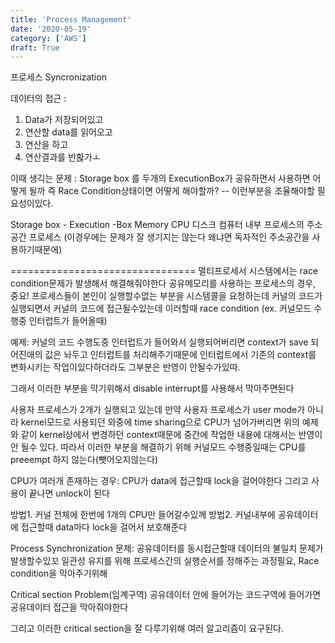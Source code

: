 ```yaml
---
title: 'Process Management'
date: '2020-05-19'
category: ['AWS']
draft: True
---
```


프로세스 Syncronization

데이터의 접근 :

1. Data가 저장되어있고
2. 연산할 data를 읽어오고
3. 연산을 하고
4. 연산결과를 반홚가ㅗ

이때 생긱는 문제 :
Storage box 를 두개의 ExecutionBox가 공유하면서 사용하면 어떻게 될까
즉 Race Condition상태이면 어떻게 해야할까? -- 이런부분을 조율해야할 필요성이있다.

Storage box - Execution -Box
Memory CPU
디스크 컴퓨터 내부
프로세스의 주소공간 프로세스 (이경우에는 문제가 잘 생기지는 않는다 왜냐면 독자적인 주소공간을 사용하기때문에)

================================
멀티프로세서 시스템에서는 race condition문제가 발생해서 해결해줘야한다
공유메모리를 사용하는 프로세스의 경우,
중요! 프로세스들이 본인이 실행할수없는 부분을 시스템콜을 요청하는데
커널의 코드가 실행되면서 커널의 코드에 접근될수있는데 이러할때 race condition
(ex. 커널모드 수행중 인터럽트가 들어올때)

예제:
커널의 코드 수행도중 인터럽트가 들어와서 실행되어버리면
context가 save 되어진애의 값은 놔두고 인터럽트를 처리해주기때문에 인터럽트에서 기존의 context를 변화시키는 작업이있다하더라도 그부분은 반영이 안될수가있따.

그래서 이러한 부분을 막기위해서 disable interrupt를 사용해서 막아주면된다

사용자 프로세스가 2개가 실행되고 있는데
만약 사용자 프로세스가 user mode가 아니라 kernel모드로 사용되던 와중에
time sharing으로 CPU가 넘어가버리면
위의 예제와 같이 kernel상에서 변경하던 context때문에 중간에 작업한 내용에 대해서는 반영이 안 될수 있다.
따라서 이러한 부분을 해결하기 위해
커널모드 수행중일때는 CPU를 preeempt 하지 않는다(뺏어오지않는다)

CPU가 여러개 존재하는 경우:
CPU가 data에 접근할때 lock을 걸어야한다 그리고 사용이 끝나면 unlock이 된다

방법1. 커널 전체에 한번에 1개의 CPU만 들어갈수있께
방법2. 커널내부에 공유데이터에 접근할때 data마다 lock을 걸어서 보호해준다

Process Synchronization 문제:
공유데이터를 동시접근할때 데이터의 불일치 문제가발생할수있꼬
일관성 유지를 위해 프로세스간의 실행순서를 정해주는 과정필요,
Race condition을 막아주기위해

Critical section Problem(임계구역)
공유데이터 안에 들어가는 코드구역에 들어가면 공유데이터 접근을 막아줘야한다

그리고 이러한 critical section을 잘 다루기위해 여러 알고리즘이 요구된다.
